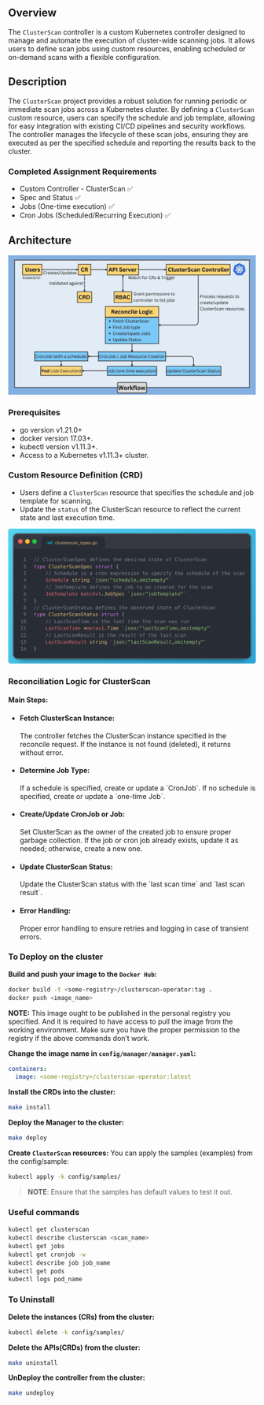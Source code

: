 ## Overview
The `ClusterScan` controller is a custom Kubernetes controller designed to manage and automate the execution of cluster-wide scanning jobs. It allows users to define scan jobs using custom resources, enabling scheduled or on-demand scans with a flexible configuration.

## Description
The `ClusterScan` project provides a robust solution for running periodic or immediate scan jobs across a Kubernetes cluster. By defining a `ClusterScan` custom resource, users can specify the schedule and job template, allowing for easy integration with existing CI/CD pipelines and security workflows. The controller manages the lifecycle of these scan jobs, ensuring they are executed as per the specified schedule and reporting the results back to the cluster.

### Completed Assignment Requirements

- Custom Controller - ClusterScan ✅
- Spec and Status ✅
- Jobs (One-time execution) ✅
- Cron Jobs (Scheduled/Recurring Execution) ✅

## Architecture

![Workflow Diagram](./Architecture/NewArchitectutre.jpg)
### Prerequisites
- go version v1.21.0+
- docker version 17.03+.
- kubectl version v1.11.3+.
- Access to a Kubernetes v1.11.3+ cluster.

### Custom Resource Definition (CRD)
- Users define a `ClusterScan` resource that specifies the schedule and job template for scanning.
- Update the `status` of the ClusterScan resource to reflect the current state and last execution time.

![Workflow Diagram](./Architecture/CRD.png)

### Reconciliation Logic for ClusterScan

#### Main Steps:

- <h4>Fetch ClusterScan Instance:</h4>The controller fetches the ClusterScan instance specified in the reconcile request. If the instance is not found (deleted), it returns without error.

- <h4>Determine Job Type:</h4>If a schedule is specified, create or update a `CronJob`. If no schedule is specified, create or update a `one-time Job`.


- <h4>Create/Update CronJob or Job:</h4>Set ClusterScan as the owner of the created job to ensure proper garbage collection. If the job or cron job already exists, update it as needed; otherwise, create a new one.
- <h4>Update ClusterScan Status:</h4> Update the ClusterScan status with the `last scan time` and `last scan result`.
- <h4>Error Handling:</h4>Proper error handling to ensure retries and logging in case of transient errors.

### To Deploy on the cluster
**Build and push your image to the `Docker Hub`:**

```sh
docker build -t <some-registry>/clusterscan-operator:tag .
docker push <image_name>
```

**NOTE:** This image ought to be published in the personal registry you specified.
And it is required to have access to pull the image from the working environment.
Make sure you have the proper permission to the registry if the above commands don’t work.

**Change the image name in `config/manager/manager.yaml`:**

```yaml
containers:
  image: <some-registry>/clusterscan-operator:latest
```


**Install the CRDs into the cluster:**

```sh
make install
```

**Deploy the Manager to the cluster:**

```sh
make deploy
```

**Create `ClusterScan` resources:**
You can apply the samples (examples) from the config/sample:

```sh
kubectl apply -k config/samples/
```

>**NOTE**: Ensure that the samples has default values to test it out.

### Useful commands
```sh
kubectl get clusterscan
kubectl describe clusterscan <scan_name>
kubectl get jobs
kubectl get cronjob -w
kubectl describe job job_name
kubectl get pods
kubectl logs pod_name
```
### To Uninstall
**Delete the instances (CRs) from the cluster:**

```sh
kubectl delete -k config/samples/
```

**Delete the APIs(CRDs) from the cluster:**

```sh
make uninstall
```

**UnDeploy the controller from the cluster:**

```sh
make undeploy
```
